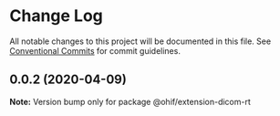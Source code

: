 # Change Log

All notable changes to this project will be documented in this file.
See [Conventional Commits](https://conventionalcommits.org) for commit guidelines.

## 0.0.2 (2020-04-09)

**Note:** Version bump only for package @ohif/extension-dicom-rt
